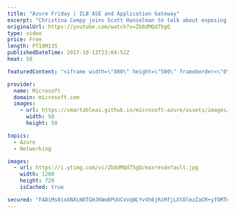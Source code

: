 ```yaml
---
title: "Azure Friday | ILB ASE and Application Gateway"
excerpt: "Christina Compy joins Scott Hanselman to talk about exposing your internet-isolated apps with an Application Gateway. This enables you to securely host multi-tier applications on an Internal Load Balancer (ILB) App Service Environment (ASE) and only expose the front-end applications that you want to"
originalUrl: https://youtube.com/watch?v=Zb8dMQd75gQ
type: video
price: Free
length: PT10M13S
publishedDateTime: 2017-10-13T23:04:52Z
heat: 50

featuredContent: "<iframe width=\"800\" height=\"500\" frameborder=\"0\" src=\"https://www.youtube.com/embed/Zb8dMQd75gQ\" allow=\"accelerometer; autoplay; encrypted-media; gyroscope; picture-in-picture\" allowfullscreen></iframe>"

provider:
  name: Microsoft
  domain: microsoft.com
  images:
    - url: https://smartableai.github.io/microsoft-azure/assets/images/organizations/microsoft.com-50x50.jpg
      width: 50
      height: 50

topics:
  - Azure
  - Networking

images:
  - url: https://i.ytimg.com/vi/Zb8dMQd75gQ/maxresdefault.jpg
    width: 1280
    height: 720
    isCached: true

secured: "FADiMs0ioXNXLN0TGHJKWoBPUUCxVqWLYvVh6jRiMfjLXtDlmzZaCR+yfOMTnyz8WbP/4lEfjMhosq/1fTiwVZ6+gUtKbQwOTliAJIxSYkyrhtyEHzzzv5cUR3X0xnVeXWNVV8UyOnZjgzg6wsCQ/5fDML4vgfmTHdzCl1+nmRCzlzvvWNdG8opoXGscVC1tAS5A7SknujWIoZERQlDWp81UpSikj6jT29kCgtH3385iGhEbZITBYKZ73bD86G1EyommsiuW1XxsCG1oo5ioJOS5fJQQrfiIlkb6o/A3DfWvpa7gh3JzJmgEKUZz3PaKWtA1/xv74def6fZh1p7617GnmGxJNwmOhx4ioiw+tf6ZyZxYLRRnXAm8M2H4neo2eGVW/b8+P96GT6TCwAzTRwt079lCRfK/ul6clla9+f8=;hnnBPV6aoSyCzWXhb2zzww=="
---
```


